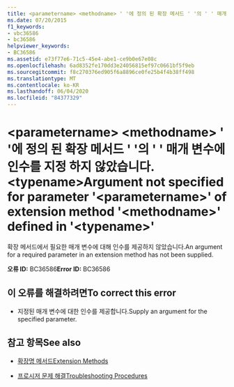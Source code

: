 ```yaml
---
title: <parametername> <methodname> ' '에 정의 된 확장 메서드 ' '의 ' ' 매개 변수에 인수를 지정 하지 않았습니다. <typename>
ms.date: 07/20/2015
f1_keywords:
- vbc36586
- bc36586
helpviewer_keywords:
- BC36586
ms.assetid: e73f77e6-71c5-45e4-abe1-ce9b0e67e08c
ms.openlocfilehash: 6ad8352fe170dd3e24056815ef97c0661bf5f9eb
ms.sourcegitcommit: f8c270376ed905f6a8896ce0fe25b4f4b38ff498
ms.translationtype: MT
ms.contentlocale: ko-KR
ms.lasthandoff: 06/04/2020
ms.locfileid: "84377329"
---
```

# <a name="argument-not-specified-for-parameter-parametername-of-extension-method-methodname-defined-in-typename"></a><span data-ttu-id="53d71-102">\<parametername> \<methodname> ' '에 정의 된 확장 메서드 ' '의 ' ' 매개 변수에 인수를 지정 하지 않았습니다. \<typename></span><span class="sxs-lookup"><span data-stu-id="53d71-102">Argument not specified for parameter '\<parametername>' of extension method '\<methodname>' defined in '\<typename>'</span></span>
<span data-ttu-id="53d71-103">확장 메서드에서 필요한 매개 변수에 대해 인수를 제공하지 않았습니다.</span><span class="sxs-lookup"><span data-stu-id="53d71-103">An argument for a required parameter in an extension method has not been supplied.</span></span>  
  
 <span data-ttu-id="53d71-104">**오류 ID:** BC36586</span><span class="sxs-lookup"><span data-stu-id="53d71-104">**Error ID:** BC36586</span></span>  
  
## <a name="to-correct-this-error"></a><span data-ttu-id="53d71-105">이 오류를 해결하려면</span><span class="sxs-lookup"><span data-stu-id="53d71-105">To correct this error</span></span>  
  
- <span data-ttu-id="53d71-106">지정된 매개 변수에 대한 인수를 제공합니다.</span><span class="sxs-lookup"><span data-stu-id="53d71-106">Supply an argument for the specified parameter.</span></span>  
  
## <a name="see-also"></a><span data-ttu-id="53d71-107">참고 항목</span><span class="sxs-lookup"><span data-stu-id="53d71-107">See also</span></span>

- [<span data-ttu-id="53d71-108">확장명 메서드</span><span class="sxs-lookup"><span data-stu-id="53d71-108">Extension Methods</span></span>](../programming-guide/language-features/procedures/extension-methods.md)

- [<span data-ttu-id="53d71-109">프로시저 문제 해결</span><span class="sxs-lookup"><span data-stu-id="53d71-109">Troubleshooting Procedures</span></span>](../programming-guide/language-features/procedures/troubleshooting-procedures.md)
